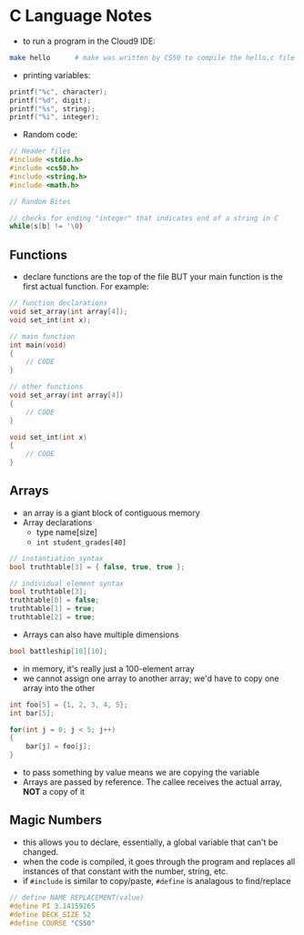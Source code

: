 # C Language Notes

- to run a program in the Cloud9 IDE:

```sh
make hello		# make was written by CS50 to compile the hello.c file
```
- printing variables:

```c
printf("%c", character);
printf("%d", digit);
printf("%s", string);
printf("%i", integer);

```
- Random code:

```c
// Header files
#include <stdio.h>
#include <cs50.h>
#include <string.h>
#include <math.h>

// Random Bites

// checks for ending "integer" that indicates end of a string in C
while(s[b] != '\0) 

```

## Functions

- declare functions are the top of the file BUT your main function is the first actual function. For example:

```c
// function declarations
void set_array(int array[4]);
void set_int(int x);

// main function
int main(void)
{
    // CODE
}

// other functions
void set_array(int array[4])
{
    // CODE
}

void set_int(int x)
{
    // CODE
}
```



## Arrays

- an array is a giant block of contiguous memory
- Array declarations
  - type name[size]
  - `int student_grades[40]`

```c
// instantiation syntax
bool truthtable[3] = { false, true, true };

// individual element syntax
bool truthtable[3];
truthtable[0] = false;
truthtable[1] = true;
truthtable[2] = true;
```

- Arrays can also have multiple dimensions

```c
bool battleship[10][10];
```
- in memory, it's really just a 100-element array
- we cannot assign one array to another array; we'd have to copy one array into the other

```c
int foo[5] = {1, 2, 3, 4, 5};
int bar[5];

for(int j = 0; j < 5; j++)
{
    bar[j] = foo[j];
}
```
- to pass something by value means we are copying the variable
- Arrays are passed by reference. The callee receives the actual array, **NOT** a copy of it

## Magic Numbers

- this allows you to declare, essentially, a global variable that can't be changed.
- when the code is compiled, it goes through the program and replaces all instances of that
constant with the number, string, etc.
- if `#include` is similar to copy/paste, `#define` is analagous to find/replace

```c
// define NAME REPLACEMENT(value)
#define PI 3.14159265
#define DECK_SIZE 52
#define COURSE "CS50"
```